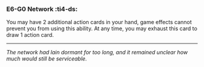 ### **E6-G0 Network** :ti4-ds:

You may have 2 additional action cards in your hand, game effects cannot prevent you from using this ability.
At any time, you may exhaust this card to draw 1 action card.

---

*The network had lain dormant for too long, and it remained unclear how much would still be serviceable.*
